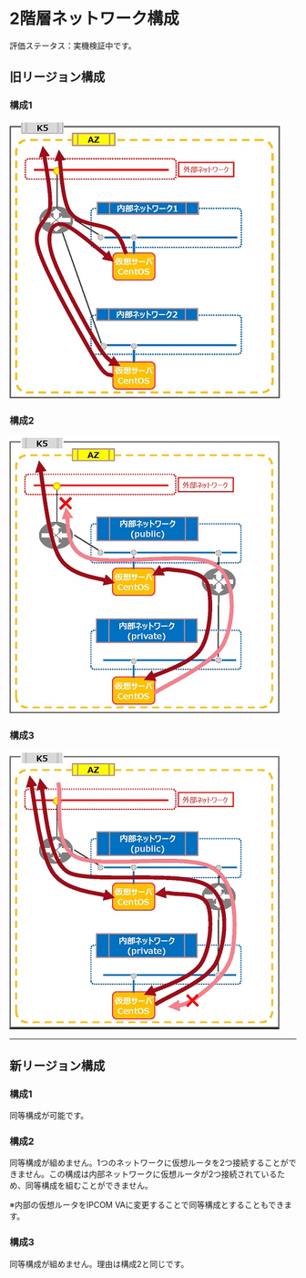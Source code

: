 # 2階層ネットワーク構成

評価ステータス：実機検証中です。



## 旧リージョン構成

### 構成1

![12-1](images/12-1.jpg)



### 構成2

![12-2](images/12-2.jpg)



### 構成3

![12-3](images/12-3.jpg)

------



## 新リージョン構成

### 構成1

同等構成が可能です。



### 構成2

同等構成が組めません。1つのネットワークに仮想ルータを2つ接続することができません。この構成は内部ネットワークに仮想ルータが2つ接続されているため、同等構成を組むことができません。

※内部の仮想ルータをIPCOM VAに変更することで同等構成とすることもできます。



### 構成3

同等構成が組めません。理由は構成2と同じです。